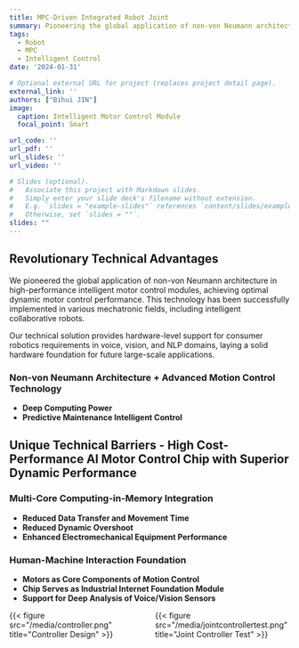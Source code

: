 ```yaml
---
title: MPC-Driven Integrated Robot Joint
summary: Pioneering the global application of non-von Neumann architecture for high-performance intelligent motor control modules, achieving optimal dynamic motor control performance.
tags:
  - Robot
  - MPC
  - Intelligent Control
date: '2024-01-31'

# Optional external URL for project (replaces project detail page).
external_link: ''
authors: ["Bihui JIN"]
image:
  caption: Intelligent Motor Control Module
  focal_point: Smart

url_code: ''
url_pdf: ''
url_slides: ''
url_video: ''

# Slides (optional).
#   Associate this project with Markdown slides.
#   Simply enter your slide deck's filename without extension.
#   E.g. `slides = "example-slides"` references `content/slides/example-slides.md`.
#   Otherwise, set `slides = ""`.
slides: ""
---
```


## Revolutionary Technical Advantages

We pioneered the global application of non-von Neumann architecture in high-performance intelligent motor control modules, achieving optimal dynamic motor control performance. This technology has been successfully implemented in various mechatronic fields, including intelligent collaborative robots.

Our technical solution provides hardware-level support for consumer robotics requirements in voice, vision, and NLP domains, laying a solid hardware foundation for future large-scale applications.

### Non-von Neumann Architecture + Advanced Motion Control Technology

- **Deep Computing Power**
- **Predictive Maintenance Intelligent Control**

## Unique Technical Barriers - High Cost-Performance AI Motor Control Chip with Superior Dynamic Performance

### **Multi-Core Computing-in-Memory Integration**

- **Reduced Data Transfer and Movement Time**
- **Reduced Dynamic Overshoot**
- **Enhanced Electromechanical Equipment Performance**

### **Human-Machine Interaction Foundation**

- **Motors as Core Components of Motion Control**
- **Chip Serves as Industrial Internet Foundation Module**
- **Support for Deep Analysis of Voice/Vision Sensors**

<div style="display: flex; justify-content: space-between; gap: 20px;">
  <div style="flex: 1;">
    {{< figure src="/media/controller.png" title="Controller Design" >}}
  </div>
  <div style="flex: 1;">
    {{< figure src="/media/jointcontrollertest.png" title="Joint Controller Test" >}}
  </div>
</div> 